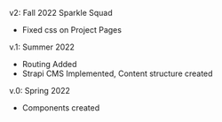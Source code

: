 v2: Fall 2022 Sparkle Squad

- Fixed css on Project Pages

v.1: Summer 2022 

- Routing Added
- Strapi CMS Implemented, Content structure created

v.0: Spring 2022 

- Components created
